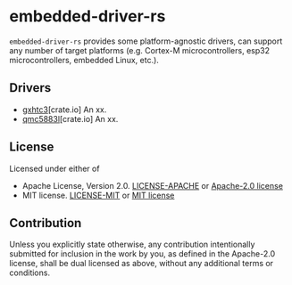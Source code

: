 # embedded-driver-rs

`embedded-driver-rs` provides some platform-agnostic drivers, can support any number of target platforms (e.g. Cortex-M
microcontrollers, esp32 microcontrollers, embedded Linux, etc.).

## Drivers

- [gxhtc3](./gxhtc3)[crate.io] An xx.
- [qmc5883l](./qmc5883l)[crate.io] An xx.

## License

Licensed under either of

- Apache License, Version 2.0. [LICENSE-APACHE](LICENSE-APACHE)
  or [Apache-2.0 license](http://apache.org/licenses/LICENSE-2.0)
- MIT license. [LICENSE-MIT](LICENSE-MIT) or [MIT license](http://opensource.org/licenses/MIT)

## Contribution

Unless you explicitly state otherwise, any contribution intentionally submitted
for inclusion in the work by you, as defined in the Apache-2.0 license, shall
be dual licensed as above, without any additional terms or conditions.
